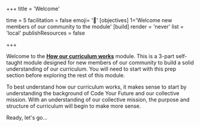 +++
title = 'Welcome'

time = 5
facilitation = false
emoji= '👋'
[objectives]
1='Welcome new members of our community to the module'
[build]
  render = 'never'
  list = 'local'
  publishResources = false

+++

Welcome to the [**How our curriculum works**](../) module. This is a 3-part self-taught module designed for new members of our community to build a solid understanding of our curriculum. You will need to start with this prep section before exploring the rest of this module.

To best understand how our curriculum works, it makes sense to start by understanding the background of Code Your Future and our collective mission. With an understanding of our collective mission, the purpose and structure of curriculum will begin to make more sense.

Ready, let's go...
